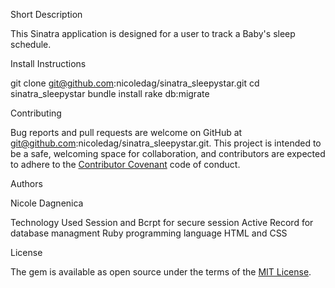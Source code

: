
Short Description

This Sinatra application is designed for a user to track a Baby's sleep schedule.


Install Instructions

git clone git@github.com:nicoledag/sinatra_sleepystar.git
cd sinatra_sleepystar
bundle install
rake db:migrate


Contributing

Bug reports and pull requests are welcome on GitHub at git@github.com:nicoledag/sinatra_sleepystar.git. This project is intended to be a safe, welcoming space for collaboration, and contributors are expected to adhere to the [Contributor Covenant](http://contributor-covenant.org) code of conduct.


Authors

Nicole Dagnenica

Technology Used
Session and Bcrpt for secure session
Active Record for database managment
Ruby programming language
HTML and CSS



License

The gem is available as open source under the terms of the [MIT License](https://opensource.org/licenses/MIT).



